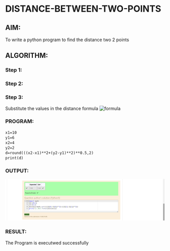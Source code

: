 # DISTANCE-BETWEEN-TWO-POINTS

## AIM:
To write a python program to find the distance two 2 points
## ALGORITHM:
### Step 1: 
### Step 2: 
### Step 3: 
Substitute the values in the distance formula  ![formula](/formula.jpg)
 
### PROGRAM:
```
x1=10
y1=6
x2=4
y2=2
d=round(((x2-x1)**2+(y2-y1)**2)**0.5,2)
print(d)
```
  


### OUTPUT:
![model](Python3.png)


### RESULT:
The Program is executwed successfully
